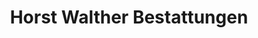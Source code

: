 ---
title: "Horst Walther Bestattungen"
url: /erfurt/horst-walther-bestattungen/
shop: Bestattungen
---